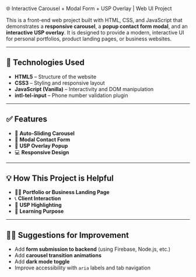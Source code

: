 🌐 Interactive Carousel + Modal Form + USP Overlay | Web UI Project

This is a front-end web project built with HTML, CSS, and JavaScript that demonstrates a **responsive carousel**, a **popup contact form modal**, and an **interactive USP overlay**. It is designed to provide a modern, interactive UI for personal portfolios, product landing pages, or business websites.

---

## 📌 Technologies Used

- **HTML5** – Structure of the website
- **CSS3** – Styling and responsive layout
- **JavaScript (Vanilla)** – Interactivity and DOM manipulation
- **intl-tel-input** – Phone number validation plugin

---

## ✅ Features

- 🎠 **Auto-Sliding Carousel**
- 📩 **Modal Contact Form**
- 🌟 **USP Overlay Popup**
- 💻 **Responsive Design**

---

## 💡 How This Project is Helpful

- 🧑‍💼 **Portfolio or Business Landing Page**
- 📞 **Client Interaction**
- 📢 **USP Highlighting**
- 🧠 **Learning Purpose**

---

## 🧑‍🎓 Suggestions for Improvement

- Add **form submission to backend** (using Firebase, Node.js, etc.)
- Add **carousel transition animations**
- Add **dark mode toggle**
- Improve accessibility with `aria` labels and tab navigation
